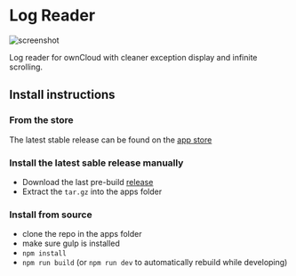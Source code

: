 # Log Reader

![screenshot](https://i.imgur.com/0oMjjpV.png)

Log reader for ownCloud with cleaner exception display and infinite scrolling.

## Install instructions

### From the store

The latest stable release can be found on the [app store](https://apps.owncloud.com/content/show.php?content=170871)


### Install the latest sable release manually

 - Download the last pre-build [release](https://github.com/icewind1991/logreader/releases/download/v1.1.2/logreader.tar.gz)
 - Extract the `tar.gz` into the apps folder
 
### Install from source

 - clone the repo in the apps folder
 - make sure gulp is installed
 - `npm install`
 - `npm run build` (or `npm run dev` to automatically rebuild while developing)
